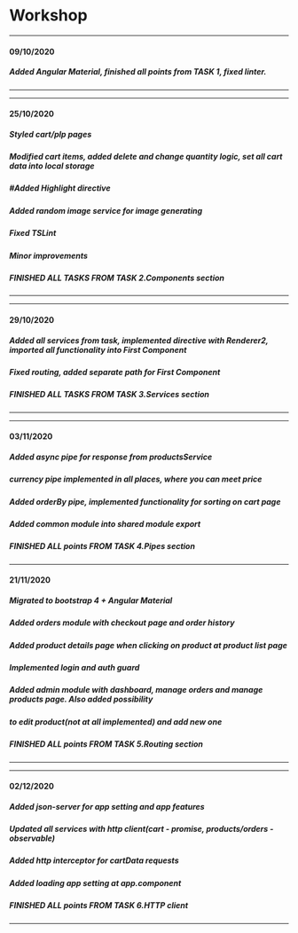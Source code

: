 # Workshop
-------------------------------------------------------------------------------------------------------------------------------
#### 09/10/2020

##### Added Angular Material, finished all points from TASK 1, fixed linter.
-------------------------------------------------------------------------------------------------------------------------------

-------------------------------------------------------------------------------------------------------------------------------
#### 25/10/2020

##### Styled cart/plp pages
##### Modified cart items, added delete and change quantity logic, set all cart data into local storage
##### #Added Highlight directive
##### Added random image service for image generating
##### Fixed TSLint
##### Minor improvements
##### FINISHED ALL TASKS FROM TASK 2.Components section
-------------------------------------------------------------------------------------------------------------------------------

-------------------------------------------------------------------------------------------------------------------------------
#### 29/10/2020

##### Added all services from task, implemented directive with Renderer2, imported all functionality into First Component
##### Fixed routing, added separate path for First Component
##### FINISHED ALL TASKS FROM TASK 3.Services section
-------------------------------------------------------------------------------------------------------------------------------

-------------------------------------------------------------------------------------------------------------------------------
#### 03/11/2020

##### Added async pipe for response from productsService
##### currency pipe implemented in all places, where you can meet price
##### Added orderBy pipe, implemented functionality for sorting on cart page
##### Added common module into shared module export
##### FINISHED ALL points FROM TASK 4.Pipes section
-------------------------------------------------------------------------------------------------------------------------------
#### 21/11/2020

##### Migrated to bootstrap 4 + Angular Material
##### Added orders module with checkout page and order history
##### Added product details page when clicking on product at product list page
##### Implemented login and auth guard
##### Added admin module with dashboard, manage orders and manage products page. Also added possibility
##### to edit product(not at all implemented) and add new one
##### FINISHED ALL points FROM TASK 5.Routing section
-------------------------------------------------------------------------------------------------------------------------------

-------------------------------------------------------------------------------------------------------------------------------
#### 02/12/2020

##### Added json-server for app setting and app features
##### Updated all services with http client(cart - promise, products/orders - observable)
##### Added http interceptor for cartData requests
##### Added loading app setting at app.component
##### FINISHED ALL points FROM TASK 6.HTTP client
-------------------------------------------------------------------------------------------------------------------------------